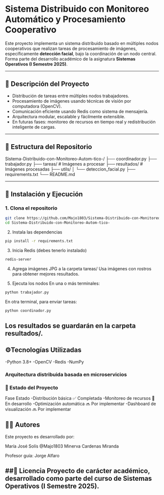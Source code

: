 # Sistema Distribuido con Monitoreo Automático y Procesamiento Cooperativo

Este proyecto implementa un sistema distribuido basado en múltiples nodos cooperativos que realizan tareas de procesamiento de imágenes, específicamente **detección facial**, bajo la coordinación de un nodo central. Forma parte del desarrollo académico de la asignatura **Sistemas Operativos (I Semestre 2025)**.

---

## 🧠 Descripción del Proyecto

- Distribución de tareas entre múltiples nodos trabajadores.
- Procesamiento de imágenes usando técnicas de visión por computadora (OpenCV).
- Comunicación eficiente usando Redis como sistema de mensajería.
- Arquitectura modular, escalable y fácilmente extensible.
- En futuras fases: monitoreo de recursos en tiempo real y redistribución inteligente de cargas.

---

## 📁 Estructura del Repositorio

Sistema-Distribuido-con-Monitoreo-Autom-tico-/ ├── coordinador.py ├── trabajador.py ├── tareas/ # Imágenes a procesar ├── resultados/ # Imágenes procesadas ├── utils/ │ └── deteccion_facial.py ├── requirements.txt └── README.md

---

## 🚀 Instalación y Ejecución

### 1. Clona el repositorio

```bash
git clone https://github.com/Majo1803/Sistema-Distribuido-con-Monitoreo-Autom-tico-.git
cd Sistema-Distribuido-con-Monitoreo-Autom-tico-
```
2. Instala las dependencias
```bash
pip install -r requirements.txt
```
3. Inicia Redis (debes tenerlo instalado)
```bash
redis-server
```
4. Agrega imágenes JPG a la carpeta tareas/
Usa imágenes con rostros para obtener mejores resultados.

5. Ejecuta los nodos
En una o más terminales:

```bash
python trabajador.py
```
En otra terminal, para enviar tareas:

```bash
python coordinador.py
```
Los resultados se guardarán en la carpeta resultados/.
---

## ⚙️Tecnologías Utilizadas
-Python 3.8+
-OpenCV
-Redis
-NumPy

### Arquitectura distribuida basada en microservicios

### 📌 Estado del Proyecto
Fase	Estado
-Distribución básica	✅ Completada
-Monitoreo de recursos	🔄 En desarrollo
-Optimización automática	🔜 Por implementar
-Dashboard de visualización	🔜 Por implementar

## 👩‍💻 Autores
Este proyecto es desarrollado por:

María José  Solís @Majo1803
Minerva Cardenas Miranda


Profesor guía: Jorge Alfaro

##📄 Licencia
Proyecto de carácter académico, desarrollado como parte del curso de Sistemas Operativos (I Semestre 2025).
---
